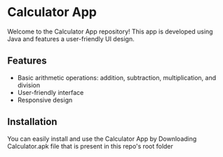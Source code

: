 # Calculator App

Welcome to the Calculator App repository! This app is developed using Java and features a user-friendly UI design.

## Features

- Basic arithmetic operations: addition, subtraction, multiplication, and division
- User-friendly interface
- Responsive design

## Installation

You can easily install and use the Calculator App by Downloading Calculator.apk file that is present in this repo's root folder
